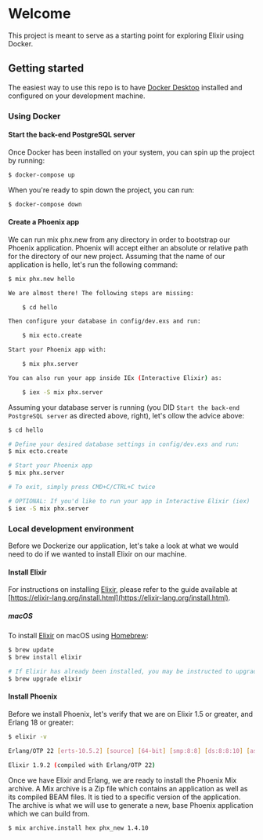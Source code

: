 # Welcome

This project is meant to serve as a starting point for exploring Elixir using Docker.

## Getting started

The easiest way to use this repo is to have [Docker Desktop](https://www.docker.com/products/docker-desktop) installed and configured on your development machine.

### Using Docker

#### Start the back-end PostgreSQL server

Once Docker has been installed on your system, you can spin up the project by running:

```sh
$ docker-compose up
```

When you're ready to spin down the project, you can run:

```sh
$ docker-compose down
```

#### Create a Phoenix app

We can run mix phx.new from any directory in order to bootstrap our Phoenix application. Phoenix will accept either an absolute or relative path for the directory of our new project. Assuming that the name of our application is hello, let's run the following command:

```sh
$ mix phx.new hello

We are almost there! The following steps are missing:

    $ cd hello

Then configure your database in config/dev.exs and run:

    $ mix ecto.create

Start your Phoenix app with:

    $ mix phx.server

You can also run your app inside IEx (Interactive Elixir) as:

    $ iex -S mix phx.server
```

Assuming your database server is running (you DID `Start the back-end PostgreSQL server` as directed above, right), let's ollow the advice above:

```sh
$ cd hello

# Define your desired database settings in config/dev.exs and run:
$ mix ecto.create

# Start your Phoenix app
$ mix phx.server

# To exit, simply press CMD+C/CTRL+C twice

# OPTIONAL: If you'd like to run your app in Interactive Elixir (iex)
$ iex -S mix phx.server
```

### Local development environment

Before we Dockerize our application, let's take a look at what we would need to do if we wanted to install Elixir on our machine.

#### Install Elixir

For instructions on installing [Elixir](https://elixir-lang.org/), please refer to the guide available at [https://elixir-lang.org/install.html](https://elixir-lang.org/install.html).

##### macOS

To install [Elixir](https://elixir-lang.org/) on macOS using [Homebrew](https://brew.sh):

```sh
$ brew update
$ brew install elixir

# If Elixir has already been installed, you may be instructed to upgrade to the latest version
$ brew upgrade elixir
```

#### Install Phoenix

Before we install Phoenix, let's verify that we are on Elixir 1.5 or greater, and Erlang 18 or greater:

```sh
$ elixir -v

Erlang/OTP 22 [erts-10.5.2] [source] [64-bit] [smp:8:8] [ds:8:8:10] [async-threads:1] [hipe] [dtrace]

Elixir 1.9.2 (compiled with Erlang/OTP 22)
```

Once we have Elixir and Erlang, we are ready to install the Phoenix Mix archive. A Mix archive is a Zip file which contains an application as well as its compiled BEAM files. It is tied to a specific version of the application. The archive is what we will use to generate a new, base Phoenix application which we can build from.

```sh
$ mix archive.install hex phx_new 1.4.10
```
